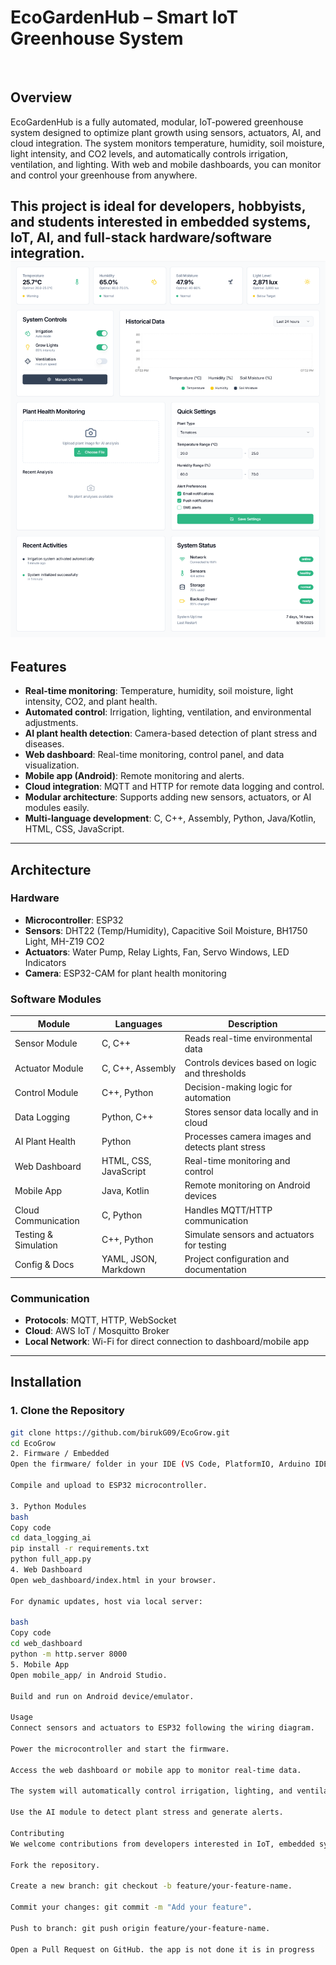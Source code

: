# EcoGardenHub – Smart IoT Greenhouse System
![]()
## Overview
EcoGardenHub is a fully automated, modular, IoT-powered greenhouse system designed to optimize plant growth using sensors, actuators, AI, and cloud integration. The system monitors temperature, humidity, soil moisture, light intensity, and CO2 levels, and automatically controls irrigation, ventilation, and lighting. With web and mobile dashboards, you can monitor and control your greenhouse from anywhere.

This project is ideal for developers, hobbyists, and students interested in **embedded systems, IoT, AI, and full-stack hardware/software integration**.
![img alt](https://github.com/birukG09/EcoGrow/blob/7d746ab036f57a0bde212414b7107b972dcc08ea/FireShot%20Capture%20011%20-%20%20-%20%5B22320f7d-a3c4-4bef-b89f-dad65517ae51-00-j7ylmkecl8u3.worf.replit.dev%5D.png)
---

## Features
- **Real-time monitoring**: Temperature, humidity, soil moisture, light intensity, CO2, and plant health.  
- **Automated control**: Irrigation, lighting, ventilation, and environmental adjustments.  
- **AI plant health detection**: Camera-based detection of plant stress and diseases.  
- **Web dashboard**: Real-time monitoring, control panel, and data visualization.  
- **Mobile app (Android)**: Remote monitoring and alerts.  
- **Cloud integration**: MQTT and HTTP for remote data logging and control.  
- **Modular architecture**: Supports adding new sensors, actuators, or AI modules easily.  
- **Multi-language development**: C, C++, Assembly, Python, Java/Kotlin, HTML, CSS, JavaScript.  

---

## Architecture

### Hardware
- **Microcontroller**: ESP32  
- **Sensors**: DHT22 (Temp/Humidity), Capacitive Soil Moisture, BH1750 Light, MH-Z19 CO2  
- **Actuators**: Water Pump, Relay Lights, Fan, Servo Windows, LED Indicators  
- **Camera**: ESP32-CAM for plant health monitoring  

### Software Modules
| Module | Languages | Description |
|--------|-----------|-------------|
| Sensor Module | C, C++ | Reads real-time environmental data |
| Actuator Module | C, C++, Assembly | Controls devices based on logic and thresholds |
| Control Module | C++, Python | Decision-making logic for automation |
| Data Logging | Python, C++ | Stores sensor data locally and in cloud |
| AI Plant Health | Python | Processes camera images and detects plant stress |
| Web Dashboard | HTML, CSS, JavaScript | Real-time monitoring and control |
| Mobile App | Java, Kotlin | Remote monitoring on Android devices |
| Cloud Communication | C, Python | Handles MQTT/HTTP communication |
| Testing & Simulation | C++, Python | Simulate sensors and actuators for testing |
| Config & Docs | YAML, JSON, Markdown | Project configuration and documentation |

### Communication
- **Protocols**: MQTT, HTTP, WebSocket  
- **Cloud**: AWS IoT / Mosquitto Broker  
- **Local Network**: Wi-Fi for direct connection to dashboard/mobile app  

---

## Installation

### 1. Clone the Repository
```bash
git clone https://github.com/birukG09/EcoGrow.git
cd EcoGrow
2. Firmware / Embedded
Open the firmware/ folder in your IDE (VS Code, PlatformIO, Arduino IDE).

Compile and upload to ESP32 microcontroller.

3. Python Modules
bash
Copy code
cd data_logging_ai
pip install -r requirements.txt
python full_app.py
4. Web Dashboard
Open web_dashboard/index.html in your browser.

For dynamic updates, host via local server:

bash
Copy code
cd web_dashboard
python -m http.server 8000
5. Mobile App
Open mobile_app/ in Android Studio.

Build and run on Android device/emulator.

Usage
Connect sensors and actuators to ESP32 following the wiring diagram.

Power the microcontroller and start the firmware.

Access the web dashboard or mobile app to monitor real-time data.

The system will automatically control irrigation, lighting, and ventilation based on sensor readings.

Use the AI module to detect plant stress and generate alerts.

Contributing
We welcome contributions from developers interested in IoT, embedded systems, AI, and smart agriculture. To contribute:

Fork the repository.

Create a new branch: git checkout -b feature/your-feature-name.

Commit your changes: git commit -m "Add your feature".

Push to branch: git push origin feature/your-feature-name.

Open a Pull Request on GitHub. the app is not done it is in progress
